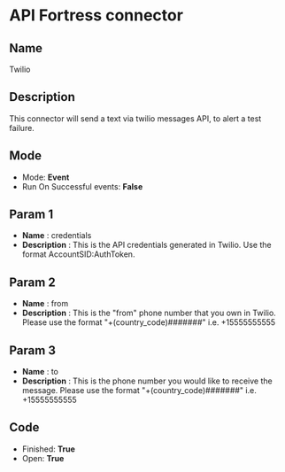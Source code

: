 # API Fortress connector

## Name
Twilio

## Description
This connector will send a text via twilio messages API, to alert a test failure.

## Mode
* Mode: **Event**
* Run On Successful events: **False**

## Param 1
* **Name** : credentials
* **Description** : This is the API credentials generated in Twilio. Use the format AccountSID:AuthToken.

## Param 2
* **Name** : from
* **Description** : This is the "from" phone number that you own in Twilio. Please use the format "+(country_code)#######" i.e. +15555555555

## Param 3
* **Name** : to
* **Description** : This is the phone number you would like to receive the message. Please use the format "+(country_code)#######" i.e. +15555555555

## Code
* Finished: **True**
* Open: **True**
